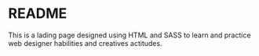 # README
This is a lading page designed using HTML and SASS to learn and practice web designer habilities and creatives actitudes.

